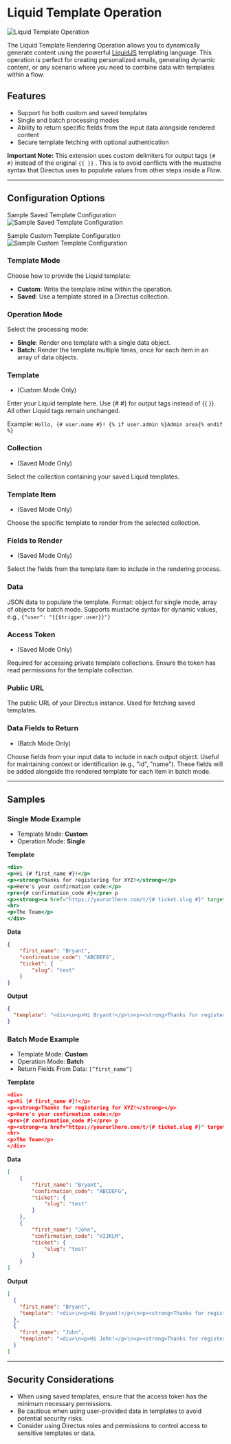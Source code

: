 # Liquid Template Operation

![Liquid Template Operation](https://raw.githubusercontent.com/directus-labs/extensions/main/packages/liquidjs-operation/docs/liquid-operation.png)


The Liquid Template Rendering Operation allows you to dynamically generate content using the powerful [LiquidJS](https://liquidjs.com/index.html) templating language. This operation is perfect for creating personalized emails, generating dynamic content, or any scenario where you need to combine data with templates within a flow.

## Features

- Support for both custom and saved templates
- Single and batch processing modes
- Ability to return specific fields from the input data alongside rendered content
- Secure template fetching with optional authentication

**Important Note:** This extension uses custom delimiters for output tags `{# #}` instead of the original `{{ }}` . This is to avoid conflicts with the mustache syntax that Directus uses to populate values from other steps inside a Flow.

---

## Configuration Options

Sample Saved Template Configuration
![Sample Saved Template Configuration](https://raw.githubusercontent.com/directus-labs/extensions/main/packages/liquidjs-operation/docs/liquid-operation-saved-template.png)


Sample Custom Template Configuration
![Sample Custom Template Configuration](https://raw.githubusercontent.com/directus-labs/extensions/main/packages/liquidjs-operation/docs/liquid-operation-custom-template.png)


### Template Mode

Choose how to provide the Liquid template:

- **Custom**: Write the template inline within the operation.
- **Saved**: Use a template stored in a Directus collection.

### Operation Mode

Select the processing mode:

- **Single**: Render one template with a single data object.
- **Batch**: Render the template multiple times, once for each item in an array of data objects.

### Template

- (Custom Mode Only)

Enter your Liquid template here. Use {# #} for output tags instead of {{ }}. All other Liquid tags remain unchanged.

Example: `Hello, {# user.name #}! {% if user.admin %}Admin area{% endif %}`

### Collection

- (Saved Mode Only)

Select the collection containing your saved Liquid templates.

### Template Item

- (Saved Mode Only)

Choose the specific template to render from the selected collection.

### Fields to Render

- (Saved Mode Only)

Select the fields from the template item to include in the rendering process.

### Data

JSON data to populate the template. Format: object for single mode, array of objects for batch mode. Supports mustache syntax for dynamic values, e.g., `{"user": "{{$trigger.user}}"}`

### Access Token

- (Saved Mode Only)

Required for accessing private template collections. Ensure the token has read permissions for the template collection.

### Public URL

The public URL of your Directus instance. Used for fetching saved templates.

### Data Fields to Return

- (Batch Mode Only)

Choose fields from your input data to include in each output object. Useful for maintaining context or identification (e.g., "id", "name"). These fields will be added alongside the rendered template for each item in batch mode.

---

## Samples

### Single Mode Example

- Template Mode: **Custom**
- Operation Mode: **Single**

**Template**

```jsx
<div>
<p>Hi {# first_name #}!</p>
<p><strong>Thanks for registering for XYZ!</strong></p>
<p>Here's your confirmation code:</p>
<pre>{# confirmation_code #}</pre> p
<p><strong><a href="https://yoururlhere.com/t/{# ticket.slug #}" target="_blank" rel="noopener">Your Ticket</a></strong></p>
<hr>
<p>The Team</p>
</div>
```

**Data**

```json
{
    "first_name": "Bryant",
    "confirmation_code": "ABCDEFG",
    "ticket": {
        "slug": "test"
    }
}
```

**Output**

```json
{
  "template": "<div>\n<p>Hi Bryant!</p>\n<p><strong>Thanks for registering for XYZ!</strong></p>\n<p>Here's your confirmation code:</p>\n<pre>ABCDEFG</pre> p\n<p><strong><a href=\"https://yoururlhere.com/t/test\" target=\"_blank\" rel=\"noopener\">Your Ticket</a></strong></p>\n<hr>\n<p>The Team</p>\n</div>"
}
```

### Batch Mode Example

- Template Mode: **Custom**
- Operation Mode: **Batch**
- Return Fields From Data: `[”first_name”]`

**Template**

```json
<div>
<p>Hi {# first_name #}!</p>
<p><strong>Thanks for registering for XYZ!</strong></p>
<p>Here's your confirmation code:</p>
<pre>{# confirmation_code #}</pre> p
<p><strong><a href="https://yoururlhere.com/t/{# ticket.slug #}" target="_blank" rel="noopener">Your Ticket</a></strong></p>
<hr>
<p>The Team</p>
</div>
```

**Data**

```json
[
    {
        "first_name": "Bryant",
        "confirmation_code": "ABCDEFG",
        "ticket": {
            "slug": "test"
        }
    },
    {
        "first_name": "John",
        "confirmation_code": "HIJKLM",
        "ticket": {
            "slug": "test"
        }
    }
]
```

**Output**

```json
[
  {
    "first_name": "Bryant",
    "template": "<div>\n<p>Hi Bryant!</p>\n<p><strong>Thanks for registering for XYZ!</strong></p>\n<p>Here's your confirmation code:</p>\n<pre>ABCDEFG</pre> p\n<p><strong><a href=\"https://yoururlhere.com/t/test\" target=\"_blank\" rel=\"noopener\">Your Ticket</a></strong></p>\n<hr>\n<p>The Team</p>\n</div>"
  },
  {
    "first_name": "John",
    "template": "<div>\n<p>Hi John!</p>\n<p><strong>Thanks for registering for XYZ!</strong></p>\n<p>Here's your confirmation code:</p>\n<pre>HIJKLM</pre> p\n<p><strong><a href=\"https://yoururlhere.com/t/test\" target=\"_blank\" rel=\"noopener\">Your Ticket</a></strong></p>\n<hr>\n<p>The Team</p>\n</div>"
  }
]
```

---

## Security Considerations

- When using saved templates, ensure that the access token has the minimum necessary permissions.
- Be cautious when using user-provided data in templates to avoid potential security risks.
- Consider using Directus roles and permissions to control access to sensitive templates or data.

